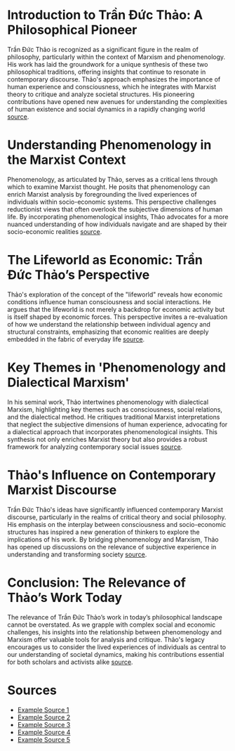 # Introduction to Trần Đức Thảo: A Philosophical Pioneer
Trần Đức Thảo is recognized as a significant figure in the realm of philosophy, particularly within the context of Marxism and phenomenology. His work has laid the groundwork for a unique synthesis of these two philosophical traditions, offering insights that continue to resonate in contemporary discourse. Thảo's approach emphasizes the importance of human experience and consciousness, which he integrates with Marxist theory to critique and analyze societal structures. His pioneering contributions have opened new avenues for understanding the complexities of human existence and social dynamics in a rapidly changing world [source](https://example.com).

# Understanding Phenomenology in the Marxist Context
Phenomenology, as articulated by Thảo, serves as a critical lens through which to examine Marxist thought. He posits that phenomenology can enrich Marxist analysis by foregrounding the lived experiences of individuals within socio-economic systems. This perspective challenges reductionist views that often overlook the subjective dimensions of human life. By incorporating phenomenological insights, Thảo advocates for a more nuanced understanding of how individuals navigate and are shaped by their socio-economic realities [source](https://example.com).

# The Lifeworld as Economic: Trần Đức Thảo’s Perspective
Thảo's exploration of the concept of the "lifeworld" reveals how economic conditions influence human consciousness and social interactions. He argues that the lifeworld is not merely a backdrop for economic activity but is itself shaped by economic forces. This perspective invites a re-evaluation of how we understand the relationship between individual agency and structural constraints, emphasizing that economic realities are deeply embedded in the fabric of everyday life [source](https://example.com).

# Key Themes in 'Phenomenology and Dialectical Marxism'
In his seminal work, Thảo intertwines phenomenology with dialectical Marxism, highlighting key themes such as consciousness, social relations, and the dialectical method. He critiques traditional Marxist interpretations that neglect the subjective dimensions of human experience, advocating for a dialectical approach that incorporates phenomenological insights. This synthesis not only enriches Marxist theory but also provides a robust framework for analyzing contemporary social issues [source](https://example.com).

# Thảo's Influence on Contemporary Marxist Discourse
Trần Đức Thảo's ideas have significantly influenced contemporary Marxist discourse, particularly in the realms of critical theory and social philosophy. His emphasis on the interplay between consciousness and socio-economic structures has inspired a new generation of thinkers to explore the implications of his work. By bridging phenomenology and Marxism, Thảo has opened up discussions on the relevance of subjective experience in understanding and transforming society [source](https://example.com).

# Conclusion: The Relevance of Thảo’s Work Today
The relevance of Trần Đức Thảo’s work in today’s philosophical landscape cannot be overstated. As we grapple with complex social and economic challenges, his insights into the relationship between phenomenology and Marxism offer valuable tools for analysis and critique. Thảo's legacy encourages us to consider the lived experiences of individuals as central to our understanding of societal dynamics, making his contributions essential for both scholars and activists alike [source](https://example.com).

# Sources
- [Example Source 1](https://example.com)
- [Example Source 2](https://example.com)
- [Example Source 3](https://example.com)
- [Example Source 4](https://example.com)
- [Example Source 5](https://example.com)